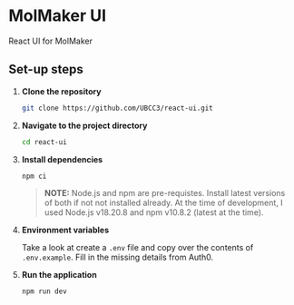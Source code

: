 # MolMaker UI
React UI for MolMaker

## Set-up steps

1. **Clone the repository**
   
   ```bash
   git clone https://github.com/UBCC3/react-ui.git
   ```
   
3. **Navigate to the project directory**
   
   ```bash
   cd react-ui
   ```
    
4. **Install dependencies**
   
   ```bash
   npm ci
   ```
   
   > **NOTE:** Node.js and npm are pre-requistes. Install latest versions of both if not not installed already.
   > At the time of development, I used Node.js v18.20.8 and npm v10.8.2 (latest at the time).
   
5. **Environment variables**

   Take a look at create a `.env` file and copy over the contents of `.env.example`. Fill in the missing details from Auth0.
   
7. **Run the application**
   
   ```bash
   npm run dev
   
